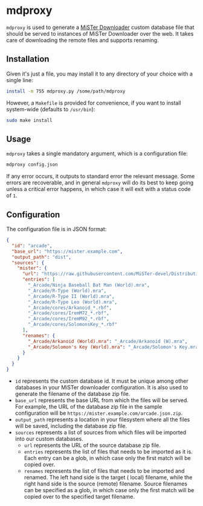 # mdproxy

`mdproxy` is used to generate a [MiSTer Downloader](https://github.com/MiSTer-devel/Downloader_MiSTer) custom database
file that should be served to instances of MiSTer Downloader over the web. It takes care of downloading the remote files
and supports renaming.

## Installation

Given it's just a file, you may install it to any directory of your choice with a single line:

```bash
install -m 755 mdproxy.py /some/path/mdproxy
```

However, a `Makefile` is provided for convenience, if you want to install system-wide
(defaults to `/usr/bin`):

```bash
sudo make install
```

## Usage

`mdproxy` takes a single mandatory argument, which is a configuration file:

```bash
mdproxy config.json
```

If any error occurs, it outputs to standard error the relevant message. Some errors are recoverable, and in general
`mdproxy` will do its best to keep going unless a critical error happens, in which case it will exit with a status code
of `1`.

## Configuration

The configuration file is in JSON format:

```json
{
  "id": "arcade",
  "base_url": "https://mister.example.com",
  "output_path": "dist",
  "sources": {
    "mister": {
      "url": "https://raw.githubusercontent.com/MiSTer-devel/Distribution_MiSTer/main/db.json.zip",
      "entries": [
        "_Arcade/Ninja Baseball Bat Man (World).mra",
        "_Arcade/R-Type (World).mra",
        "_Arcade/R-Type II (World).mra",
        "_Arcade/R-Type Leo (World).mra",
        "_Arcade/cores/Arkanoid_*.rbf",
        "_Arcade/cores/IremM72_*.rbf",
        "_Arcade/cores/IremM92_*.rbf",
        "_Arcade/cores/SolomonsKey_*.rbf"
      ],
      "renames": {
        "_Arcade/Arkanoid (World).mra": "_Arcade/Arkanoid (W).mra",
        "_Arcade/Solomon's Key (World).mra": "_Arcade/Solomon's Key.mra"
      }
    }
  }
}
```

- `id` represents the custom database id. It must be unique among other databases in your MiSTer downloader
  configuration. It is also used to generate the filename of the database zip file.
- `base_url` represents the base URL from which the files will be served. For example, the URL of the database zip file
  in the sample configuration will be `https://mister.example.com/arcade.json.zip`.
- `output_path` represents a location in your filesystem where all the files will be saved, including the database zip
  file.
- `sources` represents a list of sources from which files will be imported into our custom databases.
    - `url` represents the URL of the source database zip file.
    - `entries` represents the list of files that needs to be imported as it is. Each entry can be a glob, in which case
      only the first match will be copied over.
    - `renames` represents the list of files that needs to be imported and renamed. The left hand side is the target (
      local) filename, while the right hand side is the source (remote) filename. Source filenames can be specified as a
      glob, in which case only the first match will be copied over to the specified target filename.
